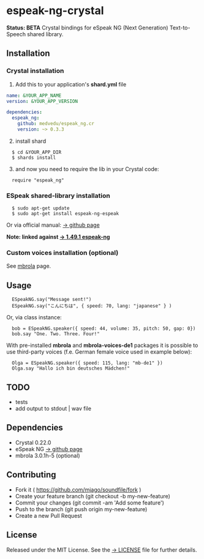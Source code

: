 # espeak-ng-crystal

**Status: BETA** Crystal bindings for eSpeak NG (Next Generation) Text-to-Speech shared library. 


## Installation
### Crystal installation

1. Add this to your application's **shard.yml** file

```yaml
name: &YOUR_APP_NAME
version: &YOUR_APP_VERSION

dependencies:
  espeak_ng:
    github: medvedu/espeak_ng.cr
    version: ~> 0.3.3
```

2. install shard

```console
  $ cd &YOUR_APP_DIR
  $ shards install
```

3. and now you need to require the lib in your Crystal code:

```crystal
  require "espeak_ng"
```


### ESpeak shared-library installation


```console
  $ sudo apt-get update
  $ sudo apt-get install espeak-ng-espeak 
```

Or via official manual: [→ github page](https://github.com/espeak-ng/espeak-ng)


**Note: linked against [→ 1.49.1 espeak-ng](https://github.com/espeak-ng/espeak-ng/releases/tag/1.49.1)**


### Custom voices installation (optional)


 See [mbrola](https://github.com/espeak-ng/espeak-ng/blob/master/docs/mbrola.md) page.

## Usage

```crystal sample.cr
  ESpeakNG.say("Message sent!")
  ESpeakNG.say("こんにちは", { speed: 70, lang: "japanese" } )
```


Or, via class instance:


```crystal sample_2.cr
  bob = ESpeakNG.speaker({ speed: 44, volume: 35, pitch: 50, gap: 0})
  bob.say "One. Two. Three. Four!"
```


With pre-installed **mbrola** and **mbrola-voices-de1** packages it is possible to use third-party voices (f.e. German female voice used in example below):


```crystal sample_3.cr
  Olga = ESpeakNG.speaker({ speed: 115, lang: "mb-de1" })
  Olga.say "Hallo ich bin deutsches Mädchen!"
```

## TODO

  * tests
  * add output to stdout | wav file

## Dependencies

  * Crystal 0.22.0
  * eSpeak NG [→ github page](https://github.com/espeak-ng/espeak-ng)
  * mbrola 3.0.1h-5 (optional)

## Contributing

  * Fork it ( https://github.com/mjago/soundfile/fork )
  * Create your feature branch (git checkout -b my-new-feature)
  * Commit your changes (git commit -am 'Add some feature')
  * Push to the branch (git push origin my-new-feature)
  * Create a new Pull Request

## License

Released under the MIT License. See the [→ LICENSE](./LICENSE) file for further details.